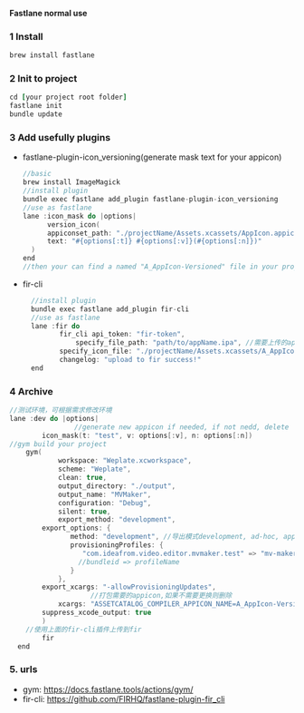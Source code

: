**Fastlane normal use**

### 1  Install

```ruby
brew install fastlane
```



### 2  Init to project

```ruby
cd [your project root folder]
fastlane init
bundle update
```



### 3  Add usefully plugins

* fastlane-plugin-icon_versioning(generate mask text for your appicon)

  ```swift
  //basic 
  brew install ImageMagick
  //install plugin
  bundle exec fastlane add_plugin fastlane-plugin-icon_versioning
  //use as fastlane
  lane :icon_mask do |options|
        version_icon(
      	appiconset_path: "./projectName/Assets.xcassets/AppIcon.appiconset",
      	text: "#{options[:t]} #{options[:v]}(#{options[:n]})"
    )
  end
  //then your can find a named "A_AppIcon-Versioned" file in your project
  ```

* fir-cli

  ```swift
	//install plugin
	bundle exec fastlane add_plugin fir-cli
	//use as fastlane
	lane :fir do
	       fir_cli api_token: "fir-token", 
		       specify_file_path: "path/to/appName.ipa", //需要上传的app.ipa文件位置
		   specify_icon_file: "./projectName/Assets.xcassets/A_AppIcon-Versioned.appiconset", //需要上传的appicon文件位置（这里我使用的是上面的插件生成的appicon，如果不需要，则直接删除改参数）
		   changelog: "upload to fir success!"
	end
   ```

### 4  Archive

```swift
//测试环境，可根据需求修改环境
lane :dev do |options|
				//generate new appicon if needed, if not nedd, delete
        icon_mask(t: "test", v: options[:v], n: options[:n])
//gym build your project
	gym(
            workspace: "Weplate.xcworkspace",
            scheme: "Weplate",
            clean: true,
            output_directory: "./output",
            output_name: "MVMaker",
            configuration: "Debug",
            silent: true,
            export_method: "development",
 	    export_options: {
               method: "development", //导出模式development, ad-hoc, app-store
               provisioningProfiles: { 
                  "com.ideafrom.video.editor.mvmaker.test" => "mv-maker_dev"
                 //bundleid => profileName
               }
            },
	    export_xcargs: "-allowProvisioningUpdates",
    				//打包需要的appicon,如果不需要更换则删除
            xcargs: "ASSETCATALOG_COMPILER_APPICON_NAME=A_AppIcon-Versioned",
	    suppress_xcode_output: true
        )
	//使用上面的fir-cli插件上传到fir
        fir
  end
```



### 5. urls

* gym:  https://docs.fastlane.tools/actions/gym/
* fir-cli: https://github.com/FIRHQ/fastlane-plugin-fir_cli
